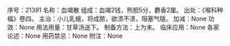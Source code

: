 序号：21391
名称：血竭散
组成：血竭2钱，熊胆5分，麝香2厘。
出处：《喉科种福》卷四。
主治：小儿乳蛾，将成脓，欲溃不溃，阻塞气隧。
加减：None
功效：None
用法用量：甘草汤送下。
制备方法：上为末。
临床应用：None
各家论述：None
用药禁忌：None
附注：None
